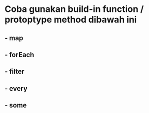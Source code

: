 # Coba gunakan build-in function / protoptype method dibawah ini

## - map

## - forEach

## - filter

## - every

## - some
